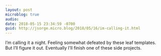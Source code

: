 ```yaml
---
layout: post
microblog: true
audio: 
date: 2018-05-15 23:34:59 -0700
guid: http://jsorge.micro.blog/2018/05/16/im-calling-it.html
---
```

I’m calling it a night. Feeling somewhat defeated by these leaf templates. But I’ll figure it out. Eventually I’ll finish one of these side projects.
